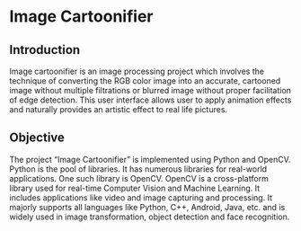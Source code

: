 # Image Cartoonifier

## Introduction 
Image cartoonifier is an image processing project which involves the technique of converting the RGB color image into an accurate, cartooned image without multiple filtrations or blurred image without proper facilitation of edge detection. This user interface allows user to apply animation effects and naturally provides an artistic effect to real life pictures.

## Objective
The project “Image Cartoonifier” is implemented using Python and OpenCV. Python is the pool of libraries. It has numerous libraries for real-world applications. One such library is OpenCV. OpenCV is a cross-platform library used for real-time Computer Vision and Machine Learning. It includes applications like video and image capturing and processing. It majorly supports all languages like Python, C++, Android, Java, etc. and is widely used in image transformation, object detection and face recognition.
